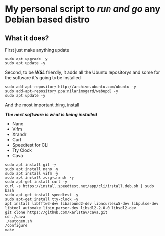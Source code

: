 # My personal script to *run and go* any Debian based distro
## What it does?
First just make anything update
```
sudo apt upgrade -y
sudo apt update -y
```
Second, to be ***WSL*** friendly, it adds all the Ubuntu repositorys and some for the software it's going to be installed
```
sudo add-apt-repository http://archive.ubuntu.com/ubuntu -y
sudo add-apt-repository ppa:nilarimogard/webupd8 -y
sudo apt update -y
```
And the most important thing, install

***The next software is what is being installed***
- Nano
- Vifm
- Xrandr
- Curl
- Speedtest for CLI
- Tty Clock
- Cava
```
sudo apt install git -y
sudo apt install nano -y
sudo apt install vifm -y
sudo apt install xorg-xrandr -y
sudo apt-get install curl -y
curl -s https://install.speedtest.net/app/cli/install.deb.sh | sudo bash
sudo apt-get install speedtest -y
sudo apt-get install tty-clock -y
apt install libfftw3-dev libasound2-dev libncursesw5-dev libpulse-dev libtool automake libiniparser-dev libsdl2-2.0-0 libsdl2-dev
git clone https://github.com/karlstav/cava.git
cd ./cava
./autogen.sh
/configure
make
```
